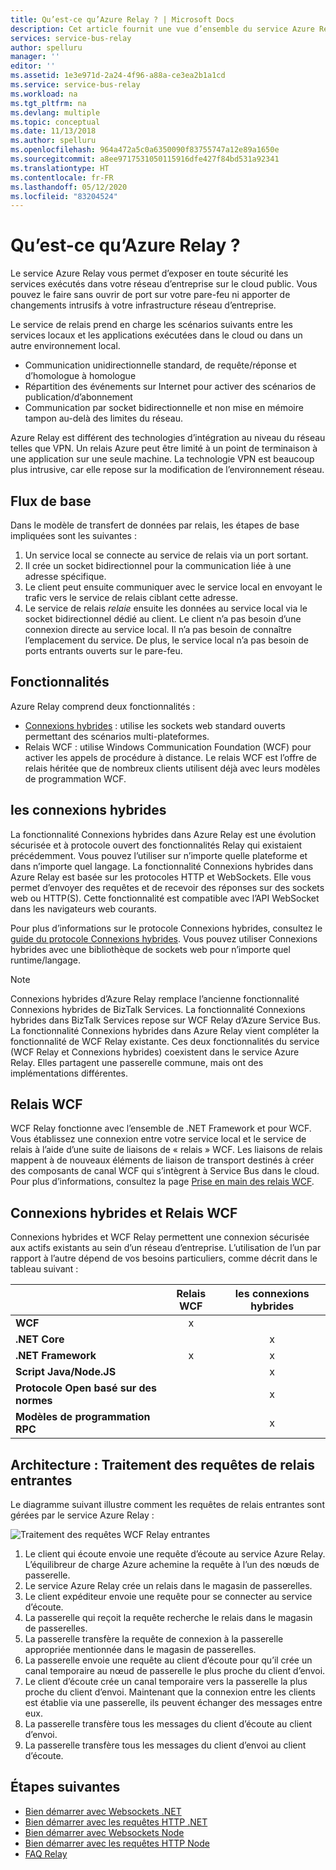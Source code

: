 ```yaml
---
title: Qu’est-ce qu’Azure Relay ? | Microsoft Docs
description: Cet article fournit une vue d’ensemble du service Azure Relay, qui vous permet de développer des applications cloud qui utilisent des services locaux exécutés dans votre réseau d’entreprise sans ouvrir de connexion de pare-feu ni apporter de modifications intrusives à votre infrastructure réseau.
services: service-bus-relay
author: spelluru
manager: ''
editor: ''
ms.assetid: 1e3e971d-2a24-4f96-a88a-ce3ea2b1a1cd
ms.service: service-bus-relay
ms.workload: na
ms.tgt_pltfrm: na
ms.devlang: multiple
ms.topic: conceptual
ms.date: 11/13/2018
ms.author: spelluru
ms.openlocfilehash: 964a472a5c0a6350090f83755747a12e89a1650e
ms.sourcegitcommit: a8ee9717531050115916dfe427f84bd531a92341
ms.translationtype: HT
ms.contentlocale: fr-FR
ms.lasthandoff: 05/12/2020
ms.locfileid: "83204524"
---
```

# <a name="what-is-azure-relay"></a>Qu’est-ce qu’Azure Relay ?
Le service Azure Relay vous permet d’exposer en toute sécurité les services exécutés dans votre réseau d’entreprise sur le cloud public. Vous pouvez le faire sans ouvrir de port sur votre pare-feu ni apporter de changements intrusifs à votre infrastructure réseau d’entreprise. 

Le service de relais prend en charge les scénarios suivants entre les services locaux et les applications exécutées dans le cloud ou dans un autre environnement local. 

- Communication unidirectionnelle standard, de requête/réponse et d’homologue à homologue 
- Répartition des événements sur Internet pour activer des scénarios de publication/d’abonnement 
- Communication par socket bidirectionnelle et non mise en mémoire tampon au-delà des limites du réseau.

Azure Relay est différent des technologies d’intégration au niveau du réseau telles que VPN. Un relais Azure peut être limité à un point de terminaison à une application sur une seule machine. La technologie VPN est beaucoup plus intrusive, car elle repose sur la modification de l’environnement réseau. 

## <a name="basic-flow"></a>Flux de base
Dans le modèle de transfert de données par relais, les étapes de base impliquées sont les suivantes :

1. Un service local se connecte au service de relais via un port sortant. 
2. Il crée un socket bidirectionnel pour la communication liée à une adresse spécifique. 
3. Le client peut ensuite communiquer avec le service local en envoyant le trafic vers le service de relais ciblant cette adresse. 
4. Le service de relais *relaie* ensuite les données au service local via le socket bidirectionnel dédié au client. Le client n’a pas besoin d’une connexion directe au service local. Il n’a pas besoin de connaître l’emplacement du service. De plus, le service local n’a pas besoin de ports entrants ouverts sur le pare-feu.


## <a name="features"></a>Fonctionnalités 
Azure Relay comprend deux fonctionnalités :

- [Connexions hybrides](#hybrid-connections) : utilise les sockets web standard ouverts permettant des scénarios multi-plateformes.
- Relais WCF : utilise Windows Communication Foundation (WCF) pour activer les appels de procédure à distance. Le relais WCF est l’offre de relais héritée que de nombreux clients utilisent déjà avec leurs modèles de programmation WCF.

## <a name="hybrid-connections"></a>les connexions hybrides

La fonctionnalité Connexions hybrides dans Azure Relay est une évolution sécurisée et à protocole ouvert des fonctionnalités Relay qui existaient précédemment. Vous pouvez l’utiliser sur n’importe quelle plateforme et dans n’importe quel langage. La fonctionnalité Connexions hybrides dans Azure Relay est basée sur les protocoles HTTP et WebSockets. Elle vous permet d’envoyer des requêtes et de recevoir des réponses sur des sockets web ou HTTP(S). Cette fonctionnalité est compatible avec l’API WebSocket dans les navigateurs web courants. 

Pour plus d’informations sur le protocole Connexions hybrides, consultez le [guide du protocole Connexions hybrides](relay-hybrid-connections-protocol.md). Vous pouvez utiliser Connexions hybrides avec une bibliothèque de sockets web pour n’importe quel runtime/langage.

> [!NOTE]
> Connexions hybrides d’Azure Relay remplace l’ancienne fonctionnalité Connexions hybrides de BizTalk Services. La fonctionnalité Connexions hybrides dans BizTalk Services repose sur WCF Relay d’Azure Service Bus. La fonctionnalité Connexions hybrides dans Azure Relay vient compléter la fonctionnalité de WCF Relay existante. Ces deux fonctionnalités du service (WCF Relay et Connexions hybrides) coexistent dans le service Azure Relay. Elles partagent une passerelle commune, mais ont des implémentations différentes.

## <a name="wcf-relay"></a>Relais WCF
WCF Relay fonctionne avec l’ensemble de .NET Framework et pour WCF. Vous établissez une connexion entre votre service local et le service de relais à l’aide d’une suite de liaisons de « relais » WCF. Les liaisons de relais mappent à de nouveaux éléments de liaison de transport destinés à créer des composants de canal WCF qui s’intègrent à Service Bus dans le cloud. Pour plus d’informations, consultez la page [Prise en main des relais WCF](service-bus-relay-tutorial.md).

## <a name="hybrid-connections-vs-wcf-relay"></a>Connexions hybrides et Relais WCF
Connexions hybrides et WCF Relay permettent une connexion sécurisée aux actifs existants au sein d’un réseau d’entreprise. L’utilisation de l’un par rapport à l’autre dépend de vos besoins particuliers, comme décrit dans le tableau suivant :

|  | Relais WCF | les connexions hybrides |
| --- |:---:|:---:|
| **WCF** |x | |
| **.NET Core** | |x |
| **.NET Framework** |x |x |
| **Script Java/Node.JS** | |x |
| **Protocole Open basé sur des normes** | |x |
| **Modèles de programmation RPC** | |x |

## <a name="architecture-processing-of-incoming-relay-requests"></a>Architecture : Traitement des requêtes de relais entrantes
Le diagramme suivant illustre comment les requêtes de relais entrantes sont gérées par le service Azure Relay :

![Traitement des requêtes WCF Relay entrantes](./media/relay-what-is-it/ic690645.png)

1. Le client qui écoute envoie une requête d’écoute au service Azure Relay. L’équilibreur de charge Azure achemine la requête à l’un des nœuds de passerelle. 
2. Le service Azure Relay crée un relais dans le magasin de passerelles. 
3. Le client expéditeur envoie une requête pour se connecter au service d’écoute. 
4. La passerelle qui reçoit la requête recherche le relais dans le magasin de passerelles. 
5. La passerelle transfère la requête de connexion à la passerelle appropriée mentionnée dans le magasin de passerelles. 
6. La passerelle envoie une requête au client d’écoute pour qu’il crée un canal temporaire au nœud de passerelle le plus proche du client d’envoi. 
7. Le client d’écoute crée un canal temporaire vers la passerelle la plus proche du client d’envoi. Maintenant que la connexion entre les clients est établie via une passerelle, ils peuvent échanger des messages entre eux. 
8. La passerelle transfère tous les messages du client d’écoute au client d’envoi. 
9. La passerelle transfère tous les messages du client d’envoi au client d’écoute.  

## <a name="next-steps"></a>Étapes suivantes
* [Bien démarrer avec Websockets .NET](relay-hybrid-connections-dotnet-get-started.md)
* [Bien démarrer avec les requêtes HTTP .NET](relay-hybrid-connections-http-requests-dotnet-get-started.md)
* [Bien démarrer avec Websockets Node](relay-hybrid-connections-node-get-started.md)
* [Bien démarrer avec les requêtes HTTP Node](relay-hybrid-connections-http-requests-node-get-started.md)
* [FAQ Relay](relay-faq.md)

